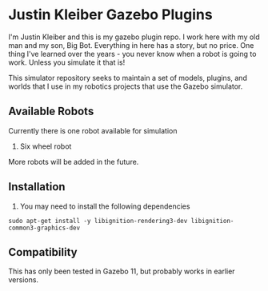 
# Justin Kleiber Gazebo Plugins

I'm Justin Kleiber and this is my gazebo plugin repo. I work here with my old man and my son, Big Bot. Everything in here has a story, but no price. One thing I've learned over the years - you never know when a robot is going to work. Unless you simulate it that is!

This simulator repository seeks to maintain a set of models, plugins, and worlds that I use in my robotics projects that use the Gazebo simulator.

## Available Robots

Currently there is one robot available for simulation

1. Six wheel robot

More robots will be added in the future.


## Installation
1. You may need to install the following dependencies
```
sudo apt-get install -y libignition-rendering3-dev libignition-common3-graphics-dev 
```


## Compatibility

This has only been tested in Gazebo 11, but probably works in earlier versions.
